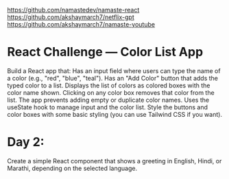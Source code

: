 https://github.com/namastedev/namaste-react
https://github.com/akshaymarch7/netflix-gpt
https://github.com/akshaymarch7/namaste-youtube

# React Challenge — Color List App
Build a React app that:
Has an input field where users can type the name of a color (e.g., "red", "blue", "teal").
Has an "Add Color" button that adds the typed color to a list.
Displays the list of colors as colored boxes with the color name shown.
Clicking on any color box removes that color from the list.
The app prevents adding empty or duplicate color names.
Uses the useState hook to manage input and the color list.
Style the buttons and color boxes with some basic styling (you can use Tailwind CSS if you want).

# Day 2: 
Create a simple React component that shows a greeting in English, Hindi, or Marathi, depending on the selected language.

